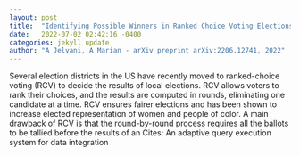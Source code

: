 ```yaml
---
layout: post
title:  "Identifying Possible Winners in Ranked Choice Voting Elections with Outstanding Ballots"
date:   2022-07-02 02:42:16 -0400
categories: jekyll update
author: "A Jelvani, A Marian - arXiv preprint arXiv:2206.12741, 2022"
---
```

Several election districts in the US have recently moved to ranked-choice voting (RCV) to decide the results of local elections. RCV allows voters to rank their choices, and the results are computed in rounds, eliminating one candidate at a time. RCV ensures fairer elections and has been shown to increase elected representation of women and people of color. A main drawback of RCV is that the round-by-round process requires all the ballots to be tallied before the results of an 
Cites: An adaptive query execution system for data integration